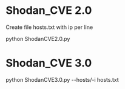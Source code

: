 # Shodan_CVE 2.0

Create file hosts.txt with ip per line

python ShodanCVE2.0.py

# Shodan_CVE 3.0

python ShodanCVE3.0.py --hosts/-i hosts.txt
